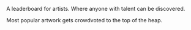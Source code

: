 A leaderboard for artists.
Where anyone with talent can be discovered.

Most popular artwork gets crowdvoted to the top of the heap.



